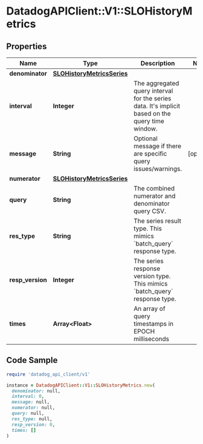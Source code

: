 # DatadogAPIClient::V1::SLOHistoryMetrics

## Properties

| Name | Type | Description | Notes |
| ---- | ---- | ----------- | ----- |
| **denominator** | [**SLOHistoryMetricsSeries**](SLOHistoryMetricsSeries.md) |  |  |
| **interval** | **Integer** | The aggregated query interval for the series data. It&#39;s implicit based on the query time window. |  |
| **message** | **String** | Optional message if there are specific query issues/warnings. | [optional] |
| **numerator** | [**SLOHistoryMetricsSeries**](SLOHistoryMetricsSeries.md) |  |  |
| **query** | **String** | The combined numerator and denominator query CSV. |  |
| **res_type** | **String** | The series result type. This mimics &#x60;batch_query&#x60; response type. |  |
| **resp_version** | **Integer** | The series response version type. This mimics &#x60;batch_query&#x60; response type. |  |
| **times** | **Array&lt;Float&gt;** | An array of query timestamps in EPOCH milliseconds |  |

## Code Sample

```ruby
require 'datadog_api_client/v1'

instance = DatadogAPIClient::V1::SLOHistoryMetrics.new(
  denominator: null,
  interval: 0,
  message: null,
  numerator: null,
  query: null,
  res_type: null,
  resp_version: 0,
  times: []
)
```

